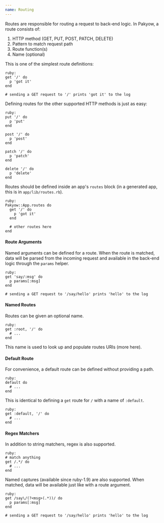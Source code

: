 ```yaml
---
name: Routing
---
```


Routes are responsible for routing a request to back-end logic. In Pakyow, a route consists of:

  1. HTTP method (GET, PUT, POST, PATCH, DELETE)
  2. Pattern to match request path
  3. Route function(s)
  4. Name (optional)

This is one of the simplest route definitions:

    ruby:
    get '/' do
      p 'got it'
    end

    # sending a GET request to '/' prints 'got it' to the log

Defining routes for the other supported HTTP methods is just as easy:

    ruby:
    put '/' do
      p 'put'
    end

    post '/' do
      p 'post'
    end

    patch '/' do
      p 'patch'
    end    

    delete '/' do
      p 'delete'
    end

Routes should be defined inside an app's `routes` block (in a generated app, this is in `app/lib/routes.rb`).

    ruby:
    Pakyow::App.routes do
      get '/' do
        p 'got it'
      end

      # other routes here
    end

#### Route Arguments

Named arguments can be defined for a route. When the route is matched, data will be parsed from the incoming request and available in the back-end logic through the `params` helper.

    ruby:
    get 'say/:msg' do
      p params[:msg]
    end

    # sending a GET request to '/say/hello' prints 'hello' to the log

#### Named Routes

Routes can be given an optional name.

    ruby:
    get :root, '/' do
      # ...
    end

This name is used to look up and populate routes URIs (more here).

#### Default Route

For convenience, a default route can be defined without providing a path.

    ruby:
    default do
      # ...
    end

This is identical to defining a `get` route for `/` with a name of `:default`.

    ruby:
    get :default, '/' do
      # ...
    end

#### Regex Matchers

In addition to string matchers, regex is also supported.

    ruby:
    # match anything
    get /.*/ do
      # ...
    end

Named captures (available since ruby-1.9) are also supported. When matched, data will be available just like with a route argument.

    ruby:
    get /say\/(?<msg>(.*))/ do
      p params[:msg]
    end

    # sending a GET request to '/say/hello' prints 'hello' to the log
